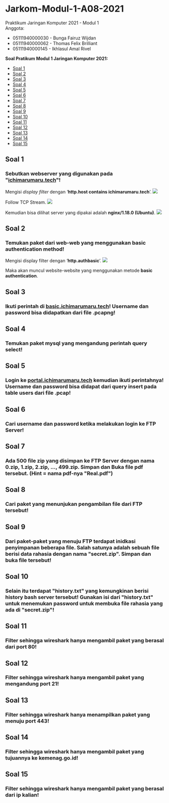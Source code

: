# Jarkom-Modul-1-A08-2021
Praktikum Jaringan Komputer 2021 - Modul 1  
Anggota:
-   05111940000030 - Bunga Fairuz Wijdan
-   05111940000062 - Thomas Felix Brilliant
-   05111940000145 - Ikhlasul Amal Rivel

**Soal Pratikum Modul 1 Jaringan Komputer 2021:**

* [Soal 1](https://github.com/ThomasFel/Jarkom-Modul-1-A08-2021##Soal-1)
* [Soal 2](https://github.com/ThomasFel/Jarkom-Modul-1-A08-2021##Soal-2)
* [Soal 3](https://github.com/ThomasFel/Jarkom-Modul-1-A08-2021##Soal-3)
* [Soal 4](https://github.com/ThomasFel/Jarkom-Modul-1-A08-2021##Soal-4)
* [Soal 5](https://github.com/ThomasFel/Jarkom-Modul-1-A08-2021##Soal-5)
* [Soal 6](https://github.com/ThomasFel/Jarkom-Modul-1-A08-2021##Soal-6)
* [Soal 7](https://github.com/ThomasFel/Jarkom-Modul-1-A08-2021##Soal-7)
* [Soal 8](https://github.com/ThomasFel/Jarkom-Modul-1-A08-2021##Soal-8)
* [Soal 9](https://github.com/ThomasFel/Jarkom-Modul-1-A08-2021##Soal-9)
* [Soal 10](https://github.com/ThomasFel/Jarkom-Modul-1-A08-2021##Soal-10)
* [Soal 11](https://github.com/ThomasFel/Jarkom-Modul-1-A08-2021##Soal-11)
* [Soal 12](https://github.com/ThomasFel/Jarkom-Modul-1-A08-2021##Soal-12)
* [Soal 13](https://github.com/ThomasFel/Jarkom-Modul-1-A08-2021##Soal-13)
* [Soal 14](https://github.com/ThomasFel/Jarkom-Modul-1-A08-2021##Soal-14)
* [Soal 15](https://github.com/ThomasFel/Jarkom-Modul-1-A08-2021##Soal-15)

## Soal 1

### Sebutkan webserver yang digunakan pada "[ichimarumaru.tech](http://ichimarumaru.tech/)"!

Mengisi *display filter* dengan ‘**http.host contains ichimarumaru.tech**’.
![](https://lh4.googleusercontent.com/5S9fx9eWhHtdtnJ5qRXSaH3HlX9Y1Kh_6fTL5_J2xFHL1xWq0ljwIRd6TQxR_dQFK6apHmhUMsMbvvRT7pvpe82TbHIfr1WmFbTt58zJFEQji_WySjiVhQDPQkn3rDFoQQ=s0)

Follow TCP Stream.
![](https://lh5.googleusercontent.com/mmMB4X8I24Ggsqie-ZkWEuZj1mVuV3r1VwZ1dRi7AjnN85QPfMrw5XeOenEnJWw9BoJ7Th-paOr7PitcQfdwEre45gVMe1DmN0H9wwqmU-VVP3_Koc21NX8BcqIVBH4x6g=s0)

Kemudian bisa dilihat server yang dipakai adalah **nginx/1.18.0 (Ubuntu)**.
![](https://lh5.googleusercontent.com/3ZRdVaGcsWFdgdQcZ-OslxAxhGLeszLz-jPFkwN00yV_M8eDtTTof1E5S3Jsit_t8h4kc0_-Z5nOdA5PQbyaOQxu7BoZUZm1Ac9wEX8jnm8iTWO8JSiQLCXCXYqiDgi0rQ=s0)

## Soal 2

### Temukan paket dari web-web yang menggunakan basic authentication method!

Mengisi display filter dengan ‘**http.authbasic**’.
![](https://lh3.googleusercontent.com/VcjnbkERzFKHO0KVSw6P9DCflWOWcDTfRuHCC_FxYJHKeHzBS5OvHOFJVawBQgbW0DHVOk9g6vq0GaS_lPAP5-MTtUfP8Lfqr28UAZoUkHC6uM6zvz6Wx_nbA6YcPkXU5Q=s0)

Maka akan muncul website-website yang menggunakan metode **basic authentication**.

## Soal 3

### Ikuti perintah di [](http://aku.pengen.pw/) [basic.ichimarumaru.tech](http://basic.ichimarumaru.tech/)! Username dan password bisa didapatkan dari file .pcapng!

## Soal 4

### Temukan paket mysql yang mengandung perintah  query select!

## Soal 5

### Login ke [portal.ichimarumaru.tech](http://portal.ichimarumaru.tech/) kemudian ikuti perintahnya! Username dan password bisa didapat dari query insert pada table users dari file .pcap!

## Soal 6

### Cari username dan password ketika melakukan login ke FTP Server!

## Soal 7

### Ada 500 file zip yang disimpan ke FTP Server dengan nama 0.zip, 1.zip, 2.zip, ..., 499.zip. Simpan dan Buka file pdf tersebut. (Hint = nama pdf-nya "Real.pdf")

## Soal 8

### Cari paket yang menunjukan pengambilan file dari FTP tersebut!

## Soal 9

### Dari paket-paket yang menuju FTP terdapat inidkasi penyimpanan beberapa file. Salah satunya adalah sebuah file berisi data rahasia dengan nama "secret.zip". Simpan dan buka file tersebut!

## Soal 10

### Selain itu terdapat "history.txt" yang kemungkinan berisi history bash server tersebut! Gunakan isi dari "history.txt" untuk menemukan password untuk membuka file rahasia yang ada di "secret.zip"!

## Soal 11

### Filter sehingga wireshark hanya mengambil paket yang berasal dari port 80!

## Soal 12

### Filter sehingga wireshark hanya mengambil paket yang mengandung port 21!

## Soal 13

### Filter sehingga wireshark hanya menampilkan paket yang menuju port 443!

## Soal 14

### Filter sehingga wireshark hanya mengambil paket yang tujuannya ke kemenag.go.id!

## Soal 15

### Filter sehingga wireshark hanya mengambil paket yang berasal dari ip kalian!
